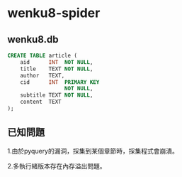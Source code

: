 # wenku8-spider
## wenku8.db
```SQL
CREATE TABLE article (
    aid      INT  NOT NULL,
    title    TEXT NOT NULL,
    author   TEXT,
    cid      INT  PRIMARY KEY
                  NOT NULL,
    subtitle TEXT NOT NULL,
    content  TEXT
);
```
## 已知問題
1.由於pyquery的漏洞，採集到某個章節時，採集程式會崩潰。

2.多執行緒版本存在內存溢出問題。
